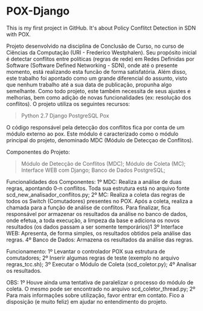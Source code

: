 # POX-Django
This is my first project in GitHub.
It's about Policy Conflitct Detection in SDN with POX.

Projeto desenvolvido na disciplina de Conclusão de Curso, no curso de Ciências da Computação (URI - Frederico Westphalen).
Seu propósito inicial é detectar conflitos entre políticas (regras de rede) em Redes Definidas por Software (Software Defined Networking - SDN), onde até o presente momento, está realizando esta funcão de forma satisfatória. Além disso, este trabalho foi apontado como um grande diferencial do assunto, visto que nenhum trabalho até a sua data de publicação, propunha algo semelhante.
Como todo projeto, este também necessita de seus ajustes e melhorias, bem como adição de novas funcionalidades (ex: resolução dos conflitos).
O projeto utiliza os seguintes recursos:
> Python 2.7
> Django
> PostgreSQL
> Pox

O código responsável pela detecção dos conflitos fica por conta de um módulo externo ao pox. Este módulo é caracterizado como o módulo principal do projeto, denominado MDC (Módulo de Detecçao de Conflitos).

Componentes do Projeto:
> Módulo de Detecção de Conflitos (MDC);
> Módulo de Coleta (MC);
> Interface WEB com Django;
> Banco de Dados PostgreSQL;

Funcionalidades dos Componentes:
1º MDC: Realiza a análise de duas regras, apontando 0-n conflitos. Toda sua estrutura está no arquivo fonte scd_new_analisador_conflitos.py;
2º MC: Realiza a coleta das regras de todos os Switch (Comutadores) presentes no POX. Após a coleta, realiza a chamada para a função de análise de conflitos. Para finalizar, fica responsável por armazenar os resultados da análise no banco de dados, onde efetua, a toda execução, a limpeza da base e adiciona os novos resultados (os dados passam a ser somente temporários)1
3º Interface WEB: Apresenta, de forma simples, os resultados obtidos pela análise das regras.
4º Banco de Dados: Armazena os resultados da análise das regras.

Funcionamento:
1º Levantar o controlador POX sua estrutura de comutadores;
2º Inserir algumas regras de teste (exemplo no arquivo regras_tcc.sh);
3º Executar o Módulo de Coleta (scd_coletor.py);
4º Analisar os resultados.

OBS:
1º Houve ainda uma tentativa de paralelizar o processo do módulo de coleta. O mesmo pode ser encontrado no arquivo scd_coletor_thread.py;
2º Para mais informações sobre utilização, favor entrar em contato. Fico a disposição (e muito feliz) em ajudar no entendimento do projeto.
